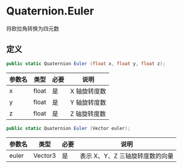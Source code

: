 # Quaternion.Euler

将欧拉角转换为四元数

## 定义

```csharp
public static Quaternion Euler (float x, float y, float z);
```

| 参数名 | 类型  | 必要 | 说明         |
| ------ | ----- | ---- | ------------ |
| x      | float | 是   | X 轴旋转度数 |
| y      | float | 是   | Y 轴旋转度数 |
| z      | float | 是   | Z 轴旋转度数 |

```csharp
public static Quaternion Euler (Vector euler);
```

| 参数名 | 类型    | 必要 | 说明                            |
| ------ | ------- | ---- | ------------------------------- |
| euler  | Vector3 | 是   | 表示 X、Y、Z 三轴旋转度数的向量 |

